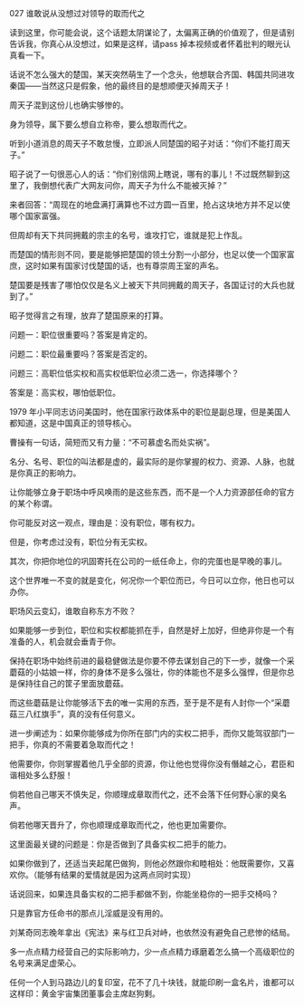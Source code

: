 027 谁敢说从没想过对领导的取而代之





读到这里，你可能会说，这个话题太阴谋论了，太偏离正确的价值观了，但是请别告诉我，你真心从没想过，如果是这样，请pass 掉本视频或者怀着批判的眼光认真看一下。



话说不怎么强大的楚国，某天突然萌生了一个念头，他想联合齐国、韩国共同进攻秦国——当然这只是假象，他的最终目的是想顺便灭掉周天子！

周天子混到这份儿也确实够惨的。

身为领导，属下要么想自立称帝，要么想取而代之。



听到小道消息的周天子不敢怠慢，立即派人同楚国的昭子对话：“你们不能打周天子。”

昭子说了一句很恶心人的话：“你们别信网上瞎说，哪有的事儿！不过既然聊到这里了，我倒想代表广大网友问你，周天子为什么不能被灭掉？” 

来者回答：“周现在的地盘满打满算也不过方圆一百里，抢占这块地方并不足以使哪个国家富强。

但周却有天下共同拥戴的宗主的名号，谁攻打它，谁就是犯上作乱。

而楚国的情形则不同，要是能够把楚国的领土分割一小部分，也足以使一个国家富庶，这时如果有国家讨伐楚国的话，也有尊崇周王室的声名。

楚国要是残害了哪怕仅仅是名义上被天下共同拥戴的周天子，各国证讨的大兵也就到了。”

昭子觉得言之有理，放弃了楚国原来的打算。



问题一：职位很重要吗？答案是肯定的。

问题二：职位最重要吗？答案是否定的。

问题三：高职位低实权和高实权低职位必须二选一，你选择哪个？

答案是：高实权，哪怕低职位。



1979 年小平同志访问美国时，他在国家行政体系中的职位是副总理，但是美国人都知道，这是中国真正的领导核心。

曹操有一句话，简短而又有力量：“不可慕虚名而处实祸”。

名分、名号、职位的叫法都是虚的，最实际的是你掌握的权力、资源、人脉，也就是你真正的影响力。

让你能够立身于职场中呼风唤雨的是这些东西，而不是一个人力资源部任命的官方的某个称谓。

你可能反对这一观点，理由是：没有职位，哪有权力。

但是，你考虑过没有，职位分有无实权。



其次，你把你地位的巩固寄托在公司的一纸任命上，你的完蛋也是早晚的事儿。

这个世界唯一不变的就是变化，何况你一个职位而已，今日可以立你，他日也可以办你。

职场风云变幻，谁敢自称东方不败？

如果能够一步到位，职位和实权都能抓在手，自然是好上加好，但绝非你是一个有准备的人，机会就会垂青于你。

保持在职场中始终前进的最稳健做法是你要不停去谋划自己的下一步，就像一个采蘑菇的小姑娘一样，你的身体不是多么强壮，你的体能也不是多么强悍，但是你总是保持往自己的筐子里面放蘑菇。

而这些蘑菇是让你能够活下去的唯一实用的东西，至于是不是有人封你一个“采蘑菇三八红旗手”，真的没有任何意义。



进一步阐述为：如果你能够成为你所在部门内的实权二把手，而你又能驾驭部门一把手，你真的不需要着急取而代之！

他需要你，你则掌握着他几乎全部的资源，你让他也觉得你没有僭越之心，君臣和谐相处多么舒服！

倘若他自己哪天不慎失足，你顺理成章取而代之，还不会落下任何野心家的臭名声。

倘若他哪天晋升了，你也顺理成章取而代之，他也更加需要你。

这里面最关键的问题是：你是否做到了具备实权二把手的能力。

如果你做到了，还适当夹起尾巴做狗，则他必然跟你和睦相处：他既需要你，又喜欢你。（能够有结果的爱情就是因为这两点同时实现）



话说回来，如果连具备实权的二把手都做不到，你能坐稳你的一把手交椅吗？

只是靠官方任命书的那点儿淫威是没有用的。

刘某奇同志晚年拿出《宪法》来与红卫兵对峙，也依然没有避免自己悲惨的结局。

多一点点精力经营自己的实际影响力，少一点点精力琢磨着怎么搞一个高级职位的名号来满足虚荣心。

任何一个人到马路边儿的复印室，花不了几十块钱，就能印刷一盒名片，谁都可以这样印：黄金宇宙集团董事会主席赵狗剩。


